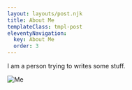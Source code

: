 ```yaml
---
layout: layouts/post.njk
title: About Me
templateClass: tmpl-post
eleventyNavigation:
  key: About Me
  order: 3
---
```


I am a person trying to writes some stuff.

![Me](https://avatars.githubusercontent.com/u/2263551?s=400&u=a5db74182e20d19f0a32e71a9cae9630e15d7bf1&v=4)
